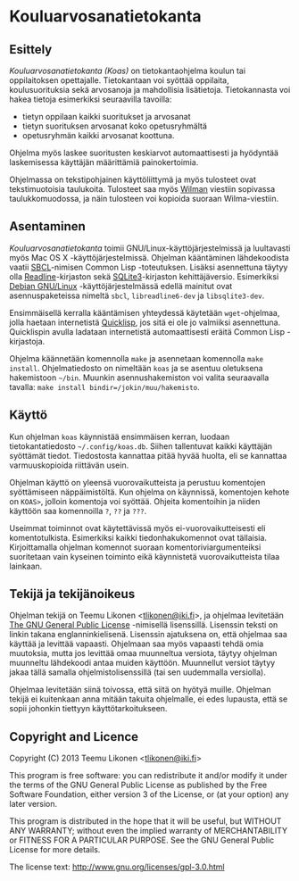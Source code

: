 Kouluarvosanatietokanta
=======================


Esittely
--------

_Kouluarvosanatietokanta_ _(Koas)_ on tietokantaohjelma koulun tai
oppilaitoksen opettajalle. Tietokantaan voi syöttää oppilaita,
koulusuorituksia sekä arvosanoja ja mahdollisia lisätietoja.
Tietokannasta voi hakea tietoja esimerkiksi seuraavilla tavoilla:

  * tietyn oppilaan kaikki suoritukset ja arvosanat
  * tietyn suorituksen arvosanat koko opetusryhmältä
  * opetusryhmän kaikki arvosanat koottuna.

Ohjelma myös laskee suoritusten keskiarvot automaattisesti ja hyödyntää
laskemisessa käyttäjän määrittämiä painokertoimia.

Ohjelmassa on tekstipohjainen käyttöliittymä ja myös tulosteet ovat
tekstimuotoisia taulukoita. Tulosteet saa myös [Wilman][Wilma] viestiin
sopivassa taulukkomuodossa, ja näin tulosteen voi kopioida suoraan
Wilma-viestiin.

[Wilma]: http://www.starsoft.fi/public/?q=fi/node/54


Asentaminen
-----------

_Kouluarvosanatietokanta_ toimii GNU/Linux-käyttöjärjestelmissä ja
luultavasti myös Mac OS X -käyttöjärjestelmissä. Ohjelman kääntäminen
lähdekoodista vaatii [SBCL][]-nimisen Common Lisp -toteutuksen. Lisäksi
asennettuna täytyy olla [Readline][]-kirjaston sekä
[SQLite3][]-kirjaston kehittäjäversio. Esimerkiksi
[Debian GNU/Linux][Debian] -käyttöjärjestelmässä edellä mainitut ovat
asennuspaketeissa nimeltä `sbcl`, `libreadline6-dev` ja
`libsqlite3-dev`.

Ensimmäisellä kerralla kääntämisen yhteydessä käytetään `wget`-ohjelmaa,
jolla haetaan internetistä [Quicklisp][QL], jos sitä ei ole jo valmiiksi
asennettuna. Quicklispin avulla ladataan internetistä automaattisesti
eräitä Common Lisp -kirjastoja.

Ohjelma käännetään komennolla `make` ja asennetaan komennolla `make
install`. Ohjelmatiedosto on nimeltään `koas` ja se asentuu oletuksena
hakemistoon `~/bin`. Muunkin asennushakemiston voi valita seuraavalla
tavalla: `make install bindir=/jokin/muu/hakemisto`.

[SBCL]:     http://www.sbcl.org/
[Readline]: http://www.gnu.org/software/readline/
[SQLite3]:  http://www.sqlite.org/
[Debian]:   http://www.debian.org/
[QL]:       http://www.quicklisp.org/


Käyttö
------

Kun ohjelman `koas` käynnistää ensimmäisen kerran, luodaan
tietokantatiedosto `~/.config/koas.db`. Siihen tallentuvat kaikki
käyttäjän syöttämät tiedot. Tiedostosta kannattaa pitää hyvää huolta,
eli se kannattaa varmuuskopioida riittävän usein.

Ohjelman käyttö on yleensä vuorovaikutteista ja perustuu komentojen
syöttämiseen näppäimistöltä. Kun ohjelma on käynnissä, komentojen kehote
on `KOAS>`, jolloin komentoja voi syöttää. Ohjeita komentoihin ja niiden
käyttöön saa komennoilla `?`, `??` ja `???`.

Useimmat toiminnot ovat käytettävissä myös ei-vuorovaikutteisesti eli
komentotulkista. Esimerkiksi kaikki tiedonhakukomennot ovat tällaisia.
Kirjoittamalla ohjelman komennot suoraan komentoriviargumenteiksi
suoritetaan vain kyseinen toiminto eikä käynnistetä vuorovaikutteista
tilaa lainkaan.


Tekijä ja tekijänoikeus
-----------------------

Ohjelman tekijä on Teemu Likonen <<tlikonen@iki.fi>>, ja ohjelmaa
levitetään [The GNU General Public License][GPL] -nimisellä lisenssillä.
Lisenssin teksti on linkin takana englanninkielisenä. Lisenssin
ajatuksena on, että ohjelmaa saa käyttää ja levittää vapaasti. Ohjelmaan
saa myös vapaasti tehdä omia muutoksia, mutta jos levittää omaa
muunneltua versiota, täytyy ohjelman muunneltu lähdekoodi antaa muiden
käyttöön. Muunnellut versiot täytyy jakaa tällä samalla
ohjelmistolisenssillä (tai sen uudemmalla versiolla).

Ohjelmaa levitetään siinä toivossa, että siitä on hyötyä muille.
Ohjelman tekijä ei kuitenkaan anna mitään takuita ohjelmalle, ei edes
lupausta, että se sopii johonkin tiettyyn käyttötarkoitukseen.

[GPL]: http://www.gnu.org/licenses/gpl-3.0.html


Copyright and Licence
---------------------

Copyright (C) 2013 Teemu Likonen <<tlikonen@iki.fi>>

This program is free software: you can redistribute it and/or modify it
under the terms of the GNU General Public License as published by the
Free Software Foundation, either version 3 of the License, or (at your
option) any later version.

This program is distributed in the hope that it will be useful, but
WITHOUT ANY WARRANTY; without even the implied warranty of
MERCHANTABILITY or FITNESS FOR A PARTICULAR PURPOSE. See the GNU General
Public License for more details.

The license text: <http://www.gnu.org/licenses/gpl-3.0.html>
